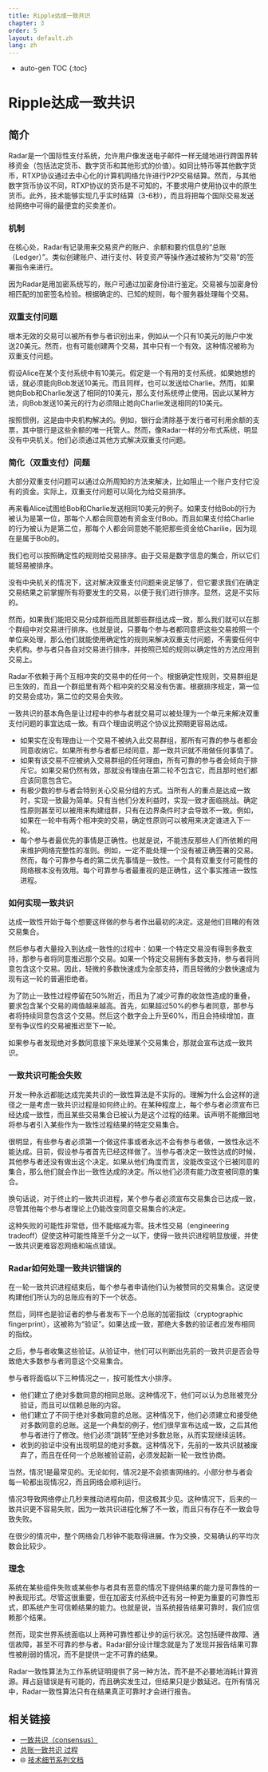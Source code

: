 ```yaml
---
title: Ripple达成一致共识
chapter: 3
order: 5
layout: default.zh
lang: zh
---
```


* auto-gen TOC
{:toc}

# Ripple达成一致共识

## 简介

Radar是一个国际性支付系统，允许用户像发送电子邮件一样无缝地进行跨国界转移资金（包括法定货币、数字货币和其他形式的价值）。如同比特币等其他数字货币，RTXP协议通过去中心化的计算机网络允许进行P2P交易结算。然而，与其他数字货币协议不同，RTXP协议的货币是不可知的，不要求用户使用协议中的原生货币。此外，技术能够实现几乎实时结算（3-6秒），而且将把每个国际交易发送给网络中可得的最便宜的买卖差价。

### 机制

在核心处，Radar有记录用来交易资产的账户、余额和要约信息的“总账（Ledger）”。类似创建账户、进行支付、转变资产等操作通过被称为“交易”的签署指令来进行。

因为Radar是用加密系统写的，账户可通过加密身份进行鉴定。交易被与加密身份相匹配的加密签名检验。根据确定的、已知的规则，每个服务器处理每个交易。

### 双重支付问题

根本无效的交易可以被所有参与者识别出来，例如从一个只有10美元的账户中发送20美元。然而，也有可能创建两个交易，其中只有一个有效。这种情况被称为双重支付问题。

假设Alice在某个支付系统中有10美元。假定是一个有用的支付系统，如果她想的话，就必须能向Bob发送10美元。而且同样，也可以发送给Charlie。然而，如果她向Bob和Charlie发送了相同的10美元，那么支付系统停止使用。因此以某种方法，向Bob发送10美元的行为必须阻止她向Charlie发送相同的10美元。

按照惯例，这是由中央机构解决的。例如，银行会清除基于发行者可利用余额的支票，其中银行是这些余额的唯一托管人。然而，像Radar一样的分布式系统，明显没有中央机关。他们必须通过其他方式解决双重支付问题。

### 简化（双重支付）问题

大部分双重支付问题可以通过众所周知的方法来解决，比如阻止一个账户支付它没有的资金。实际上，双重支付问题可以简化为给交易排序。

再来看Alice试图给Bob和Charlie发送相同10美元的例子。如果支付给Bob的行为被认为是第一位，那每个人都会同意她有资金支付Bob。而且如果支付给Charlie的行为被认为是第二位，那每个人都会同意她不能把那些资金给Charilie，因为现在是属于Bob的。

我们也可以按照确定性的规则给交易排序。由于交易是数字信息的集合，所以它们能轻易被排序。

没有中央机关的情况下，这对解决双重支付问题来说足够了，但它要求我们在确定交易结果之前掌握所有将要发生的交易，以便于我们进行排序。显然，这是不实际的。

然而，如果我们能把交易分成群组而且就那些群组达成一致，那么我们就可以在那个群组中对交易进行排序。也就是说，只要每个参与者都同意把这些交易按照一个单位来处理，那么他们就能使用确定性的规则来解决双重支付问题，不需要任何中央机构。参与者只各自对交易进行排序，并按照已知的规则以确定性的方法应用到交易上。

Radar不依赖于两个互相冲突的交易中的任何一个。根据确定性规则，交易群组是已生效的，而且一个群组里有两个相冲突的交易没有伤害。根据排序规定，第一位的交易会成功，第二位的交易会失败。

一致共识的基本角色是让过程中的参与者就交易可以被处理为一个单元来解决双重支付问题的事宜达成一致。有四个理由说明这个协议比预期更容易达成。

  - 如果实在没有理由让一个交易不被纳入此交易群组，那所有可靠的参与者都会同意收纳它。如果所有参与者都已经同意，那一致共识就不用做任何事情了。
  - 如果有该交易不应被纳入交易群组的任何理由，所有可靠的参与者会倾向于排斥它。如果交易仍然有效，那就没有理由在第二轮不包含它，而且那时他们都应该同意包含它。
  - 有极少数的参与者会特别关心交易分组的方式。当所有人的重点是达成一致时，实现一致最为简单。只有当他们分发利益时，实现一致才面临挑战。确定性原则甚至可以被用来构建组群，只有在边界条件时才会导致不一致。例如，如果在一轮中有两个相冲突的交易，确定性原则可以被用来决定谁进入下一轮。
  - 每个参与者最优先的事情是正确性。也就是说，不能违反那些人们所依赖的用来维护网络完整性的准则。例如，一定不能处理一个没有被正确签署的交易。然而，每个可靠参与者的第二优先事情是一致性。一个具有双重支付可能性的网络根本没有效用。每个可靠参与者最重视的是正确性，这个事实推进一致性进程。

### 如何实现一致共识

达成一致性开始于每个想要这样做的参与者作出最初的决定。这是他们目睹的有效交易集合。

然后参与者大量投入到达成一致性的过程中：如果一个特定交易没有得到多数支持，那参与者将同意推迟那个交易。如果一个特定交易拥有多数支持，参与者将同意包含这个交易。因此，轻微的多数快速成为全部支持，而且轻微的少数快速成为现有这一轮的普遍拒绝者。

为了防止一致性过程停留在50%附近，而且为了减少可靠的收敛性造成的重叠，要求包含某个交易的阈值越来越高。首先，如果超过50%的参与者同意，那参与者将持续同意包含这个交易。然后这个数字会上升至60%，而且会持续增加，直至有争议性的交易被推迟至下一轮。

如果参与者发现绝对多数同意接下来处理某个交易集合，那就会宣布达成一致共识。

### 一致共识可能会失败

开发一种永远都能达成完美共识的一致性算法是不实际的。理解为什么会这样的途径之一是考虑一致共识过程是如何终止的。在某种程度上，每个参与者必须宣布已经达成一致性，而且某些交易集合已被认为是这个过程的结果。该声明不能撤回地将参与者引入某些作为一致性过程结果的特定交易集合。

很明显，有些参与者必须第一个做这件事或者永远不会有参与者做，一致性永远不能达成。目前，假设参与者首先已经这样做了。当参与者决定一致性达成的时候，其他参与者还没有做出这个决定。如果从他们角度而言，没能改变这个已被同意的集合，那么他们就会作出一致性达成的决定。所以他们必须有能力改变被同意的集合。

换句话说，对于终止的一致共识进程，某个参与者必须宣布交易集合已达成一致，尽管其他每个参与者理论上仍能改变同意交易集合的决定。

这种失败的可能性非常低，但不能缩减为零。技术性交易（engineering tradeoff）促使这种可能性降至千分之一以下，使得一致共识进程明显放缓，并使一致共识更难容忍网络和端点错误。

### Radar如何处理一致共识错误的

在一轮一致共识进程结束后，每个参与者申请他们认为被赞同的交易集合。这促使构建他们所认为的总账应有的下一个状态。

然后，同样也是验证者的参与者发布下一个总账的加密指纹（cryptographic fingerprint），这被称为“验证”。如果达成一致，那绝大多数的验证者应发布相同的指纹。

之后，参与者收集这些验证。从验证中，他们可以判断出先前的一致共识是否会导致绝大多数参与者同意这个交易集合。

参与者将面临以下三种情况之一，按可能性大小排序。

  - 他们建立了绝对多数同意的相同总账。这种情况下，他们可以认为总账被充分验证，而且可以信赖总账的内容。
  - 他们建立了不同于绝对多数同意的总账。这种情况下，他们必须建立和接受绝对多数同意的总账。这是一个典型的例子，他们很早宣布达成一致，之后其他参与者进行了修改。他们必须“跳转”至绝对多数总账，从而实现继续运转。
  - 收到的验证中没有出现明显的绝对多数。这种情况下，先前的一致共识就被废弃了，而且在任何一个总账被验证前，必须发起新一轮一致性协商。

当然，情况1是最常见的。无论如何，情况2是不会损害网络的。小部分参与者会每一轮都出现情况2，而且网络会顺利运行。

情况3导致网络停止几秒来推动进程向前，但这极其少见。这种情况下，后来的一致共识更不容易失败，因为一致共识进程化解了不一致，而且只有存在不一致会导致失败。

在很少的情况中，整个网络会几秒钟不能取得进展。作为交换，交易确认的平均次数会比较少。

### 理念

系统在某些组件失败或某些参与者具有恶意的情况下提供结果的能力是可靠性的一种表现形式。尽管这很重要，但在加密支付系统中还有另一种更为重要的可靠性形式，即系统产生可信赖结果的能力。也就是说，当系统报告结果可靠时，我们应信赖那个结果。

然而，现实世界系统面临以上两种可靠性都让步的运行状况。这包括硬件故障、通信故障，甚至不可靠的参与者。Radar部分设计理念就是为了发现并报告结果可靠性被削弱的情况，而不是提供一定不可靠的结果。

Radar一致性算法为工作系统证明提供了另一种方法，而不是不必要地消耗计算资源。拜占庭错误是有可能的，而且确实发生过，但结果只是少数延迟。在所有情况中，Radar一致性算法只有在结果真正可靠时才会进行报告。

## 相关链接
  * [一致共识（consensus）](../consensus)
  * [总账一致共识 过程](../ledger-consensus-process)
  * 🌐  [技术细节系列文档](https://cnwiki.radarlab.org/doku.php?id=start#技术细节)
